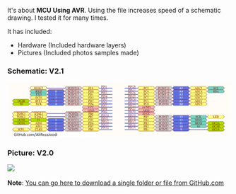 It's about **MCU Using AVR**.
Using the file increases speed of a schematic drawing.
I tested it for many times.

It has included:
- Hardware (Included hardware layers)
- Pictures (Included photos samples made)

### Schematic: V2.1
![](Hardware/V2.1.png?raw=true)

### Picture: V2.0
![](V2.0.jpg?raw=true)

**Note**: [You can go here to download a single folder or file from GitHub.com](https://minhaskamal.github.io/DownGit/#/home)
